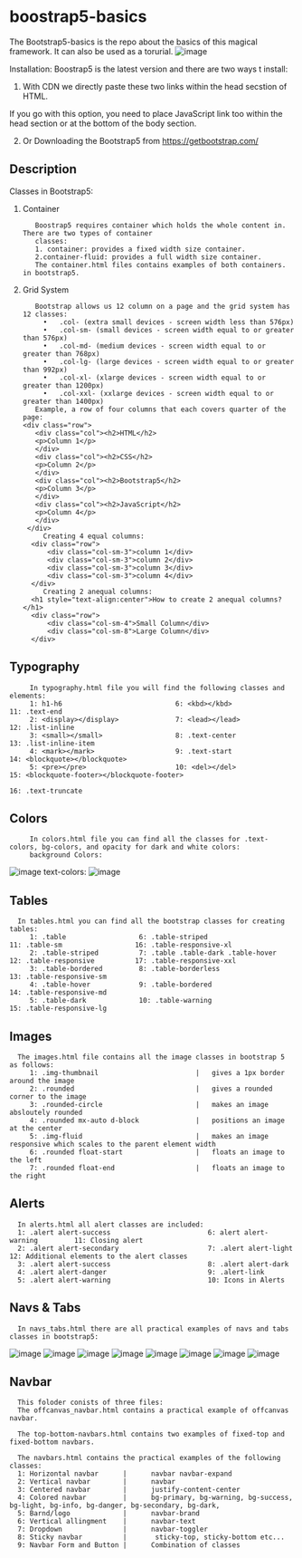# boostrap5-basics
The Bootstrap5-basics is the repo about the basics of this magical framework. It can also be used as a torurial.
      ![image](https://github.com/Hameedullah-Asadi3300/boostrap5-basics/assets/123219655/59f350cc-08ee-4275-b7a1-745f37f23b84)

Installation: Boostrap5 is the latest version and there are two ways t install:

1. With CDN we directly paste these two links within the head secstion of HTML.
              <script src="https://cdn.jsdelivr.net/npm/bootstrap@5.3.0/dist/js/bootstrap.bundle.min.js"></script>

If you go with this option, you need to place JavaScript link too within the head section or at the bottom of the body section.
              <script src="https://cdn.jsdelivr.net/npm/bootstrap@5.3.0/dist/js/bootstrap.bundle.min.js"></script>

2. Or Downloading the Bootstrap5 from https://getbootstrap.com/

##  Description
Classes in Bootstrap5:
1. Container
   
          Boostrap5 requires container which holds the whole content in. There are two types of container
          classes:
          1. container: provides a fixed width size container.
          2.container-fluid: provides a full width size container.
          The container.html files contains examples of both containers. in bootstrap5.
3. Grid System

          Bootstrap allows us 12 column on a page and the grid system has 12 classes:
            •	.col- (extra small devices - screen width less than 576px)
            •	.col-sm- (small devices - screen width equal to or greater than 576px)
            •	.col-md- (medium devices - screen width equal to or greater than 768px)
            •	.col-lg- (large devices - screen width equal to or greater than 992px)
            •	.col-xl- (xlarge devices - screen width equal to or greater than 1200px)
            •	.col-xxl- (xxlarge devices - screen width equal to or greater than 1400px)
          Example, a row of four columns that each covers quarter of the page:
       <div class="row">
          <div class="col"><h2>HTML</h2>
          <p>Column 1</p>
          </div>
          <div class="col"><h2>CSS</h2> 
          <p>Column 2</p>
          </div>
          <div class="col"><h2>Bootstrap5</h2>
          <p>Column 3</p>
          </div>
          <div class="col"><h2>JavaScript</h2>
          <p>Column 4</p>
          </div>  
        </div>
            Creating 4 equal columns:
         <div class="row">
             <div class="col-sm-3">column 1</div>
             <div class="col-sm-3">column 2</div>
             <div class="col-sm-3">column 3</div>
             <div class="col-sm-3">column 4</div>
         </div>  
            Creating 2 anequal columns:
         <h1 style="text-align:center">How to create 2 anequal columns?</h1>
         <div class="row">
             <div class="col-sm-4">Small Column</div>
             <div class="col-sm-8">Large Column</div>
         </div>
## Typography
         In typography.html file you will find the following classes and elements:
         1: h1-h6                            6: <kbd></kbd>              11: .text-end          
         2: <display></display>              7: <lead></lead>            12: .list-inline
         3: <small></small>                  8: .text-center             13: .list-inline-item
         4: <mark></mark>                    9: .text-start              14: <blockquote></blockquote>
         5: <pre></pre>                      10: <del></del>             15: <blockquote-footer></blockquote-footer>
                                                                         16: .text-truncate
##   Colors
         In colors.html file you can find all the classes for .text-colors, bg-colors, and opacity for dark and white colors:
         background Colors:
   ![image](https://github.com/Hameedullah-Asadi3300/boostrap5-basics/assets/123219655/a873cd30-0247-4afa-8d50-fe800fc1ee20)
         text-colors:
 ![image](https://github.com/Hameedullah-Asadi3300/boostrap5-basics/assets/123219655/5de38d86-eda2-491d-a5af-d337d7ad13db)

## Tables
      In tables.html you can find all the bootstrap classes for creating tables:
         1: .table                  6: .table-striped                              11: .table-sm                  16: .table-responsive-xl
         2: .table-striped          7: .table .table-dark .table-hover             12: .table-responsive          17: .table-responsive-xxl
         3: .table-bordered         8: .table-borderless                           13: .table-responsive-sm
         4: .table-hover            9: .table-bordered                             14: .table-responsive-md
         5: .table-dark             10: .table-warning                             15: .table-responsive-lg
      
## Images
      The images.html file contains all the image classes in bootstrap 5 as follows:
         1: .img-thumbnail                        |   gives a 1px border around the image
         2: .rounded                              |   gives a rounded corner to the image
         3: .rounded-circle                       |   makes an image absloutely rounded
         4: .rounded mx-auto d-block              |   positions an image at the center
         5: .img-fluid                            |   makes an image responsive which scales to the parent element width
         6: .rounded float-start                  |   floats an image to the left
         7: .rounded float-end                    |   floats an image to the right

## Alerts
      In alerts.html all alert classes are included:
      1: .alert alert-success                        6: alert alert-warning         11: Closing alert
      2: .alert alert-secondary                      7: .alert alert-light          12: Additional elements to the alert classes
      3: .alert alert-success                        8: .alert alert-dark
      4: .alert alert-danger                         9: .alert-link
      5: .alert alert-warning                        10: Icons in Alerts
## Navs & Tabs
      In navs_tabs.html there are all practical examples of navs and tabs classes in bootstrap5:
   ![image](https://github.com/Hameedullah-Asadi3300/boostrap5-basics/assets/123219655/1568342c-bf6d-418a-b788-30bfa0113f48)
   ![image](https://github.com/Hameedullah-Asadi3300/boostrap5-basics/assets/123219655/9830c020-7232-4f74-a5c2-1ca5a4b7ae44)
   ![image](https://github.com/Hameedullah-Asadi3300/boostrap5-basics/assets/123219655/36bf680b-6e72-4900-88ab-4e5845a0b72b)
   ![image](https://github.com/Hameedullah-Asadi3300/boostrap5-basics/assets/123219655/7af4e411-097d-4cd7-a230-4081b8049015)
   ![image](https://github.com/Hameedullah-Asadi3300/boostrap5-basics/assets/123219655/27ac2a08-aceb-48d4-96d4-634108a21dab)
   ![image](https://github.com/Hameedullah-Asadi3300/boostrap5-basics/assets/123219655/0652e57c-f490-4052-af93-1931d1de0db7)
   ![image](https://github.com/Hameedullah-Asadi3300/boostrap5-basics/assets/123219655/813e71c3-e96a-40c0-ac57-ea6c6fd7a2fc)
   ![image](https://github.com/Hameedullah-Asadi3300/boostrap5-basics/assets/123219655/5ff566a5-17d6-437c-9d6f-e5ad7665111f)

## Navbar
      This foloder conists of three files:
      The offcanvas_navbar.html contains a practical example of offcanvas navbar.
      
      The top-bottom-navbars.html contains two examples of fixed-top and fixed-bottom navbars.

      The navbars.html contains the practical examples of the following classes:
      1: Horizontal navbar      |      navbar navbar-expand
      2: Vertical navbar        |      navbar
      3: Centered navbar        |      justify-content-center
      4: Colored navbar         |      bg-primary, bg-warning, bg-success, bg-light, bg-info, bg-danger, bg-secondary, bg-dark, 
      5: Barnd/logo             |      navbar-brand
      6: Vertical allingment    |      navbar-text
      7: Dropdown               |      navbar-toggler
      8: Sticky navbar          |       sticky-top, sticky-bottom etc...    
      9: Navbar Form and Button |      Combination of classes














      

         

